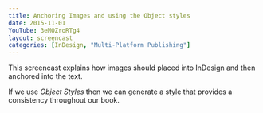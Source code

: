 ```yaml
---
title: Anchoring Images and using the Object styles
date: 2015-11-01
YouTube: 3eMOZroRTg4
layout: screencast
categories: [InDesign, "Multi-Platform Publishing"]
---
```

This screencast explains how images should placed into InDesign and then anchored into the text.

If we use _Object Styles_ then we can generate a style that provides a consistency throughout our book.
